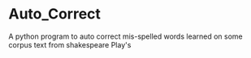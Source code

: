 # Auto_Correct
A python program to auto correct mis-spelled words learned on some corpus text from shakespeare Play's
